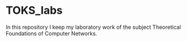 # TOKS_labs
In this repository I keep my laboratory work of the subject Theoretical Foundations of Computer Networks.
